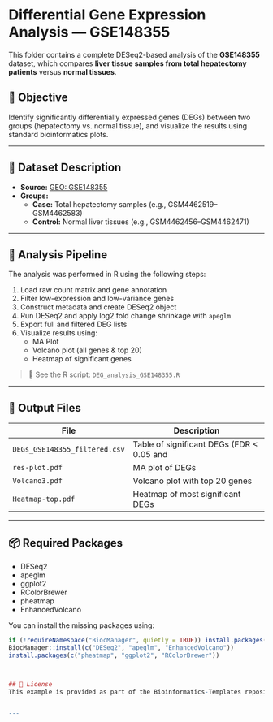 # Differential Gene Expression Analysis — GSE148355

This folder contains a complete DESeq2-based analysis of the **GSE148355** dataset, which compares **liver tissue samples from total hepatectomy patients** versus **normal tissues**.

## 📌 Objective

Identify significantly differentially expressed genes (DEGs) between two groups (hepatectomy vs. normal tissue), and visualize the results using standard bioinformatics plots.

---

## 🧬 Dataset Description

- **Source:** [GEO: GSE148355](https://www.ncbi.nlm.nih.gov/geo/query/acc.cgi?acc=GSE148355)  
- **Groups:**
  - **Case:** Total hepatectomy samples (e.g., GSM4462519–GSM4462583)
  - **Control:** Normal liver tissues (e.g., GSM4462456–GSM4462471)

---

## 🧪 Analysis Pipeline

The analysis was performed in R using the following steps:

1. Load raw count matrix and gene annotation
2. Filter low-expression and low-variance genes
3. Construct metadata and create DESeq2 object
4. Run DESeq2 and apply log2 fold change shrinkage with `apeglm`
5. Export full and filtered DEG lists
6. Visualize results using:
   - MA Plot
   - Volcano plot (all genes & top 20)
   - Heatmap of significant genes

> 📂 See the R script: `DEG_analysis_GSE148355.R`

---

## 📁 Output Files

| File | Description |
|------|-------------|
| `DEGs_GSE148355_filtered.csv` | Table of significant DEGs (FDR < 0.05 and |log2FC| > 1) |
| `res-plot.pdf`                | MA plot of DEGs |
| `Volcano3.pdf`               | Volcano plot with top 20 genes |
| `Heatmap-top.pdf`           | Heatmap of most significant DEGs |

---

## 📦 Required Packages

- DESeq2
- apeglm
- ggplot2
- RColorBrewer
- pheatmap
- EnhancedVolcano

You can install the missing packages using:

```r
if (!requireNamespace("BiocManager", quietly = TRUE)) install.packages("BiocManager")
BiocManager::install(c("DESeq2", "apeglm", "EnhancedVolcano"))
install.packages(c("pheatmap", "ggplot2", "RColorBrewer"))



## 📘 License
This example is provided as part of the Bioinformatics-Templates repository under the MIT License.


---



